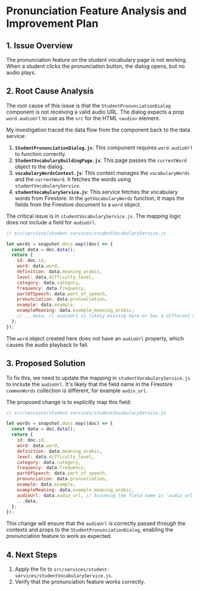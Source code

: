 # Pronunciation Feature Analysis and Improvement Plan

## 1. Issue Overview

The pronunciation feature on the student vocabulary page is not working. When a student clicks the pronunciation button, the dialog opens, but no audio plays.

## 2. Root Cause Analysis

The root cause of this issue is that the `StudentPronunciationDialog` component is not receiving a valid audio URL. The dialog expects a prop `word.audioUrl` to use as the `src` for the HTML `<audio>` element.

My investigation traced the data flow from the component back to the data service:

1.  **`StudentPronunciationDialog.js`**: This component requires `word.audioUrl` to function correctly.
2.  **`StudentVocabularyBuildingPage.js`**: This page passes the `currentWord` object to the dialog.
3.  **`vocabularyWordsContext.js`**: This context manages the `vocabularyWords` and the `currentWord`. It fetches the words using `studentVocabularyService`.
4.  **`studentVocabularyService.js`**: This service fetches the vocabulary words from Firestore. In the `getVocabularyWords` function, it maps the fields from the Firestore document to a `word` object.

The critical issue is in `studentVocabularyService.js`. The mapping logic does not include a field for `audioUrl`.

```javascript
// src/services/student-services/studentVocabularyService.js

let words = snapshot.docs.map((doc) => {
  const data = doc.data();
  return {
    id: doc.id,
    word: data.word,
    definition: data.meaning_arabic,
    level: data.difficulty_level,
    category: data.category,
    frequency: data.frequency,
    partOfSpeech: data.part_of_speech,
    pronunciation: data.pronunciation,
    example: data.example,
    exampleMeaning: data.example_meaning_arabic,
    // ...data, // audioUrl is likely missing here or has a different name
  };
});
```

The `word` object created here does not have an `audioUrl` property, which causes the audio playback to fail.

## 3. Proposed Solution

To fix this, we need to update the mapping in `studentVocabularyService.js` to include the `audioUrl`. It's likely that the field name in the Firestore `commonWords` collection is different, for example `audio_url`.

The proposed change is to explicitly map this field:

```javascript
// src/services/student-services/studentVocabularyService.js

let words = snapshot.docs.map((doc) => {
  const data = doc.data();
  return {
    id: doc.id,
    word: data.word,
    definition: data.meaning_arabic,
    level: data.difficulty_level,
    category: data.category,
    frequency: data.frequency,
    partOfSpeech: data.part_of_speech,
    pronunciation: data.pronunciation,
    example: data.example,
    exampleMeaning: data.example_meaning_arabic,
    audioUrl: data.audio_url, // Assuming the field name is 'audio_url'
    ...data,
  };
});
```

This change will ensure that the `audioUrl` is correctly passed through the contexts and props to the `StudentPronunciationDialog`, enabling the pronunciation feature to work as expected.

## 4. Next Steps

1.  Apply the fix to `src/services/student-services/studentVocabularyService.js`.
2.  Verify that the pronunciation feature works correctly.
